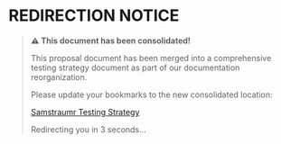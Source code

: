 # REDIRECTION NOTICE

> **⚠️ This document has been consolidated!**
> 
> This proposal document has been merged into a comprehensive testing strategy document as part of our documentation reorganization.
> 
> Please update your bookmarks to the new consolidated location: 
> 
> [Samstraumr Testing Strategy](/docs/testing/TestingStrategy.md)
>
> Redirecting you in 3 seconds...
>
> <meta http-equiv="refresh" content="3;url=../testing/TestingStrategy.md">